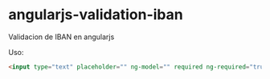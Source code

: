 # angularjs-validation-iban
Validacion de IBAN en angularjs

Uso:
```html
<input type="text" placeholder="" ng-model="" required ng-required="true" validate-iban>
